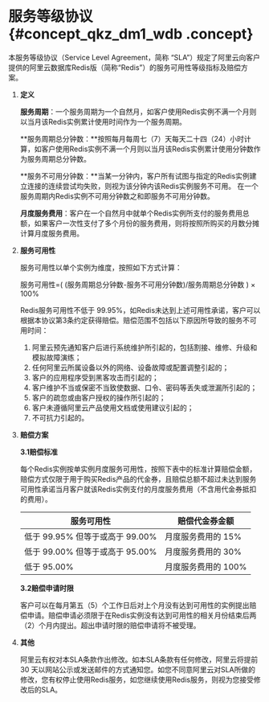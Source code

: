 # 服务等级协议 {#concept_qkz_dm1_wdb .concept}

本服务等级协议（Service Level Agreement，简称 “SLA”）规定了阿里云向客户提供的阿里云数据库Redis版（简称“Redis”）的服务可用性等级指标及赔偿方案。

1.  **定义**

    **服务周期**：一个服务周期为一个自然月，如客户使用Redis实例不满一个月则以当月该Redis实例累计使用时间作为一个服务周期。

    **服务周期总分钟数：**按照每月每周七（7）天每天二十四（24）小时计算，如客户使用Redis实例不满一个月则以当月该Redis实例累计使用分钟数作为服务周期总分钟数。

    **服务不可用分钟数：**当某一分钟内，客户所有试图与指定的Redis实例建立连接的连续尝试均失败，则视为该分钟内该Redis实例服务不可用。 在一个服务周期内Redis实例不可用分钟数之和即服务不可用分钟数。

    **月度服务费用**：客户在一个自然月中就单个Redis实例所支付的服务费用总额，如果客户一次性支付了多个月份的服务费用，则将按照所购买的月数分摊计算月度服务费用。

2.  **服务可用性**

    服务可用性以单个实例为维度，按照如下方式计算：

    服务可用性=\( \(服务周期总分钟数-服务不可用分钟数\)/服务周期总分钟数 \) × 100%

    Redis服务可用性不低于 99.95%，如Redis未达到上述可用性承诺，客户可以根据本协议第3条约定获得赔偿。赔偿范围不包括以下原因所导致的服务不可用时间：

    1.  阿里云预先通知客户后进行系统维护所引起的，包括割接、维修、升级和模拟故障演练；
    2.  任何阿里云所属设备以外的网络、设备故障或配置调整引起的；
    3.  客户的应用程序受到黑客攻击而引起的；
    4.  客户维护不当或保密不当致使数据、口令、密码等丢失或泄漏所引起的；
    5.  客户的疏忽或由客户授权的操作所引起的；
    6.  客户未遵循阿里云产品使用文档或使用建议引起的；
    7.  不可抗力引起的。
3.  **赔偿方案**

    **3.1赔偿标准**

    每个Redis实例按单实例月度服务可用性，按照下表中的标准计算赔偿金额，赔偿方式仅限于用于购买Redis产品的代金券，且赔偿总额不超过未达到服务可用性承诺当月客户就该Redis实例支付的月度服务费用（不含用代金券抵扣的费用）。

    |服务可用性|赔偿代金券金额|
    |-----|-------|
    |低于 99.95% 但等于或高于 99.00%|月度服务费用的 15%|
    |低于 99.00% 但等于或高于 95.00%|月度服务费用的 30%|
    |低于 95.00%|月度服务费用的 100%|

    **3.2赔偿申请时限**

    客户可以在每月第五（5）个工作日后对上个月没有达到可用性的实例提出赔偿申请。赔偿申请必须限于在Redis实例没有达到可用性的相关月份结束后两（2）个月内提出。超出申请时限的赔偿申请将不被受理。

4.  **其他**

    阿里云有权对本SLA条款作出修改。如本SLA条款有任何修改，阿里云将提前 30 天以网站公示或发送邮件的方式通知您。如您不同意阿里云对SLA所做的修改，您有权停止使用Redis服务，如您继续使用Redis服务，则视为您接受修改后的SLA。


